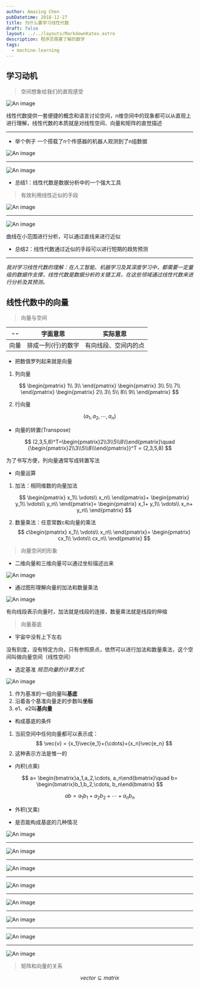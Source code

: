 ```yaml
---
author: Amazing Chen
pubDatetime: 2018-12-27
title: 为什么要学习线性代数
draft: false
layout: ../../layouts/MarkdownKatex.astro
description: 程序员需要了解的数学
tags:
  - machine-learning
---
```


## 学习动机

> 空间想象给我们的直观感受

![An image](@assets/images/Math/linear_1_1.png)

线性代数提供一套便捷的概念和语言讨论空间，n维空间中的现象都可以从直观上进行理解，线性代数的本质就是对线性空间、向量和矩阵的直觉描述

---

- 举个例子
  一个搭载了n个传感器的机器人观测到了n组数据

![An image](@assets/images/Math/linear_1_2.png)

---

![An image](@assets/images/Math/linear_1_3.png)

- 总结1：线性代数是数据分析中的一个强大工具

> 有效利用线性近似的手段

![An image](@assets/images/Math/linear_1_4.png)

---

![An image](@assets/images/Math/linear_1_5.png)

曲线在小范围进行分析，可以通过直线来进行近似

- 总结2：线性代数通过近似的手段可以进行短期的趋势预测

---

_我对学习线性代数的理解：在人工智能、机器学习及其深度学习中，都需要一定量级的数据作支撑，线性代数是数据分析的关键工具，在这些领域通过线性代数来进行分析及其预测。_

## 线性代数中的向量

> 向量与空间

| --   | 字面意思           | 实际意思             |
| ---- | ------------------ | -------------------- |
| 向量 | 排成一列(行)的数字 | 有向线段、空间内的点 |

- 把数值罗列起来就是向量

1. 列向量

$$
\begin{pmatrix}
                1\\
                3\\
                \end{pmatrix}
              \begin{pmatrix}
                              3\\
                              5\\
                              7\\
                              \end{pmatrix}
                \begin{pmatrix}
                2\\
                3\\
                5\\
                8\\
                9\\
                \end{pmatrix}
$$

2. 行向量

$$
(a_1,a_2,\cdots,a_n)
$$

- 向量的转置(Transpose)

$$
(2,3,5,8)^T=\begin{pmatrix}2\\3\\5\\8\\\end{pmatrix}\quad
{\begin{pmatrix}2\\3\\5\\8\\\end{pmatrix}}^T = (2,3,5,8)
$$

为了书写方便，列向量通常写成转置写法

- 向量运算

1. 加法：相同维数的向量加法

   $$
                 \begin{pmatrix}
                 x_1\\
                 \vdots\\
                 x_n\\
                 \end{pmatrix}+
                     \begin{pmatrix}
                               y_1\\
                               \vdots\\
                               y_n\\
                               \end{pmatrix}=
                                    \begin{pmatrix}
                                                          x_1+ y_1\\
                                                           \vdots\\
                                                          x_n+ y_n\\
                                                           \end{pmatrix}
   $$

2. 数量乘法：任意常数c和向量的乘法
   $$
                 c\begin{pmatrix}
                 x_1\\
                 \vdots\\
                 x_n\\
                 \end{pmatrix}=
                                    \begin{pmatrix}
                                                          cx_1\\
                                                           \vdots\\
                                                          cx_n\\
                                                           \end{pmatrix}
   $$

> 向量空间的形象

- 二维向量和三维向量可以通过坐标描述出来

![An image](@assets/images/Math/linear_1_7.png)

- 通过图形理解向量的加法和数量乘法

![An image](@assets/images/Math/linear_1_8.png)

有向线段表示向量时，加法就是线段的连接，数量乘法就是线段的伸缩

> 向量基底

- 宇宙中没有上下左右

没有刻度，没有特定方向，只有参照原点，依然可以进行加法和数量乘法，这个空间叫做向量空间（线性空间）

- 选定基准
  _规范向量的计算方式_

![An image](@assets/images/Math/linear_1_9.png)

1. 作为基准的一组向量叫**基底**
2. 沿着各个基准向量走的步数叫**坐标**
3. e1、e2叫**基向量**

- 构成基底的条件

1. 当前空间中任何向量都可以表示成：
   $$
   \vec{v} = {x_1}\vec{e_1}+{\cdots}+{x_n}\vec{e_n}
   $$
2. 这种表示方法是惟一的

- 内积(点乘)

$$
a= \begin{bmatrix}a_1,a_2,\cdots, a_n\end{bmatrix}\quad
b= \begin{bmatrix}b_1,b_2,\cdots, b_n\end{bmatrix}
$$

$$
ab = a_1b_1+a_2b_2+ \cdots+ a_nb_n
$$

- 外积(叉乘)

- 是否能构成基底的几种情况

![An image](@assets/images/Math/linear_1_10.png)

---

![An image](@assets/images/Math/linear_1_11.png)

---

![An image](@assets/images/Math/linear_1_12.png)

---

![An image](@assets/images/Math/linear_1_13.png)

---

![An image](@assets/images/Math/linear_1_14.png)

---

![An image](@assets/images/Math/linear_1_15.png)

---

![An image](@assets/images/Math/linear_1_16.png)

---

![An image](@assets/images/Math/linear_1_17.png)

> 矩阵和向量的关系

$$
vector\subseteq matrix
$$
